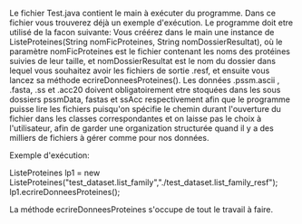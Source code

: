 Le fichier Test.java contient le main à exécuter du programme. Dans ce fichier vous trouverez déjà un exemple d'exécution.
Le programme doit etre utilisé de la facon suivante:
Vous créérez dans le main une instance de ListeProteines(String nomFicProteines, String nomDossierResultat), où le paramètre 
nomFicProteines est le fichier contenant les noms des protéines suivies de leur taille, et nomDossierResultat est le nom 
du dossier dans lequel vous souhaitez avoir les fichiers de sortie .resf, et ensuite vous lancez
sa méthode ecrireDonneesProteines().
Les données .pssm.ascii , .fasta, .ss et .acc20 doivent obligatoirement etre stoquées dans les sous dossiers pssmData, fastas et
ssAcc respectivement afin que le programme puisse lire les fichiers puisqu'on spécifie le chemin durant l'ouverture du fichier dans
les classes correspondantes et on laisse pas le choix à l'utilisateur, afin de garder une organization structurée quand il y a
des milliers de fichiers à gérer comme pour nos données.

Exemple d'exécution:

ListeProteines lp1 = new ListeProteines("test_dataset.list_family","./test_dataset.list_family_resf");
lp1.ecrireDonneesProteines();

La méthode ecrireDonneesProteines s'occupe de tout le travail à faire.
